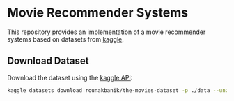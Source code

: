 # Movie Recommender Systems

This repository provides an implementation of a movie recommender systems based on datasets from [kaggle](https://www.kaggle.com/rounakbanik/movie-recommender-systems/).

## Download Dataset

Download the dataset using the [kaggle API](https://github.com/Kaggle/kaggle-api):

```sh
kaggle datasets download rounakbanik/the-movies-dataset -p ./data --unzip
```

